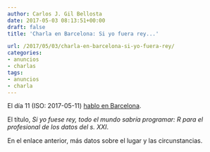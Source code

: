 ```yaml
---
author: Carlos J. Gil Bellosta
date: 2017-05-03 08:13:51+00:00
draft: false
title: 'Charla en Barcelona: Si yo fuera rey...'

url: /2017/05/03/charla-en-barcelona-si-yo-fuera-rey/
categories:
- anuncios
- charlas
tags:
- anuncios
- charla
---
```


El día 11 (ISO: 2017-05-11) [hablo en Barcelona](http://kschool.com/comunidad-kschool/the-digital-change/#).

El título, _Si yo fuese rey, todo el mundo sabría programar: R para el profesional de los datos del s. XXI_.

En el enlace anterior, más datos sobre el lugar y las circunstancias.
